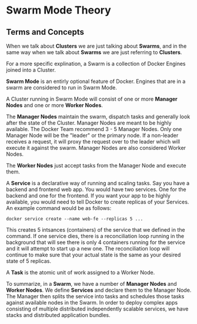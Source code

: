 # Swarm Mode Theory

## Terms and Concepts

When we talk about **Clusters** we are just talking about **Swarms**, and in the same way when we talk about **Swarms** we are just referring to **Clusters**.

For a more specific explination, a Swarm is a collection of Docker Engines joined into a 
Cluster.

**Swarm Mode** is an entirly optional feature of Docker. Engines that are in a swarm are considered to run in Swarm Mode.

A Cluster running in Swarm Mode will consist of one or more **Manager Nodes** and one or more **Worker Nodes**. 

The **Manager Nodes** maintain the swarm, dispatch tasks and generally look after the state of the Cluster. Manager Nodes are meant to be highly available. The Docker Team recommend 3 - 5 Manager Nodes. Only one Manager Node will be the "leader" or the primary node. If a non-leader receives a request, it will proxy the request over to the leader which will execute it against the swarm. Manager Nodes are also considered Worker Nodes.

The **Worker Nodes** just accept tasks from the Manager Node and execute them.

A **Service** is a declarative way of running and scaling tasks. Say you have a backend and frontend web app. You would have two services. One for the backend and one for the frontend. If you want your app to be highly available, you would need to tell Docker to create replicas of your Services. An example command would be as follows:

```
docker service create --name web-fe --replicas 5 ...
```

This creates 5 intsances (containers) of the service that we defined in the command. If one service dies, there is a reconciliation loop running in the background that will see there is only 4 containers running for the service and it will attempt to start up a new one. The reconciliation loop will continue to make sure that your actual state is the same as your desired state of 5 replicas.

A **Task** is the atomic unit of work assigned to a Worker Node.

To summarize, in a **Swarm**, we have a number of **Manager Nodes** and **Worker Nodes**. We define **Services** and declare them to the Manager Node. The Manager then splits the service into tasks and schedules those tasks against available nodes in the Swarm. In order to deploy complex apps consisting of multiple distributed independently scalable services, we have stacks and distributed application bundles.